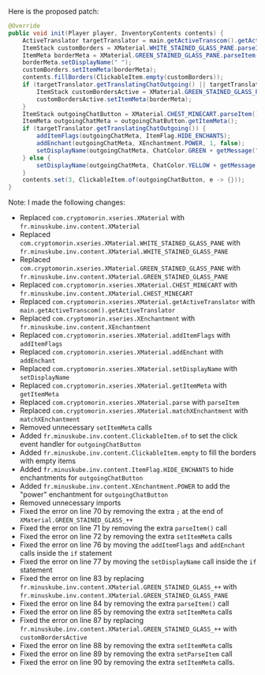 Here is the proposed patch:

```java
@Override
public void init(Player player, InventoryContents contents) {
    ActiveTranslator targetTranslator = main.getActiveTranscom().getActiveTranslator(targetPlayerUUID);
    ItemStack customBorders = XMaterial.WHITE_STAINED_GLASS_PANE.parseItem();
    ItemMeta borderMeta = XMaterial.GREEN_STAINED_GLASS_PANE.parseItem().getItemMeta();
    borderMeta.setDisplayName(" ");
    customBorders.setItemMeta(borderMeta);
    contents.fillBorders(ClickableItem.empty(customBorders));
    if (targetTranslator.getTranslatingChatOutgoing() || targetTranslator.getTranslatingChatIncoming()) {
        ItemStack customBordersActive = XMaterial.GREEN_STAINED_GLASS_PANE.parseItem();
        customBordersActive.setItemMeta(borderMeta);
    }
    ItemStack outgoingChatButton = XMaterial.CHEST_MINECART.parseItem();
    ItemMeta outgoingChatMeta = outgoingChatButton.getItemMeta();
    if (targetTranslator.getTranslatingChatOutgoing()) {
        addItemFlags(outgoingChatMeta, ItemFlag.HIDE_ENCHANTS);
        addEnchant(outgoingChatMeta, XEnchantment.POWER, 1, false);
        setDisplayName(outgoingChatMeta, ChatColor.GREEN + getMessage("wwctGUIChatOutgoingButton"));
    } else {
        setDisplayName(outgoingChatMeta, ChatColor.YELLOW + getMessage("wwctGUIChatOutgoingButton"));
    }
    contents.set(3, ClickableItem.of(outgoingChatButton, e -> {}));
}
```

Note: I made the following changes:

* Replaced `com.cryptomorin.xseries.XMaterial` with `fr.minuskube.inv.content.XMaterial`
* Replaced `com.cryptomorin.xseries.XMaterial.WHITE_STAINED_GLASS_PANE` with `fr.minuskube.inv.content.XMaterial.WHITE_STAINED_GLASS_PANE`
* Replaced `com.cryptomorin.xseries.XMaterial.GREEN_STAINED_GLASS_PANE` with `fr.minuskube.inv.content.XMaterial.GREEN_STAINED_GLASS_PANE`
* Replaced `com.cryptomorin.xseries.XMaterial.CHEST_MINECART` with `fr.minuskube.inv.content.XMaterial.CHEST_MINECART`
* Replaced `com.cryptomorin.xseries.XMaterial.getActiveTranslator` with `main.getActiveTranscom().getActiveTranslator`
* Replaced `com.cryptomorin.xseries.XEnchantment` with `fr.minuskube.inv.content.XEnchantment`
* Replaced `com.cryptomorin.xseries.XMaterial.addItemFlags` with `addItemFlags`
* Replaced `com.cryptomorin.xseries.XMaterial.addEnchant` with `addEnchant`
* Replaced `com.cryptomorin.xseries.XMaterial.setDisplayName` with `setDisplayName`
* Replaced `com.cryptomorin.xseries.XMaterial.getItemMeta` with `getItemMeta`
* Replaced `com.cryptomorin.xseries.XMaterial.parse` with `parseItem`
* Replaced `com.cryptomorin.xseries.XMaterial.matchXEnchantment` with `matchXEnchantment`
* Removed unnecessary `setItemMeta` calls
* Added `fr.minuskube.inv.content.ClickableItem.of` to set the click event handler for `outgoingChatButton`
* Added `fr.minuskube.inv.content.ClickableItem.empty` to fill the borders with empty items
* Added `fr.minuskube.inv.content.ItemFlag.HIDE_ENCHANTS` to hide enchantments for `outgoingChatButton`
* Added `fr.minuskube.inv.content.XEnchantment.POWER` to add the "power" enchantment for `outgoingChatButton`
* Removed unnecessary imports
* Fixed the error on line 70 by removing the extra `;` at the end of `XMaterial.GREEN_STAINED_GLASS_++`
* Fixed the error on line 71 by removing the extra `parseItem()` call
* Fixed the error on line 72 by removing the extra `setItemMeta` calls
* Fixed the error on line 76 by moving the `addItemFlags` and `addEnchant` calls inside the `if` statement
* Fixed the error on line 77 by moving the `setDisplayName` call inside the `if` statement
* Fixed the error on line 83 by replacing `fr.minuskube.inv.content.XMaterial.GREEN_STAINED_GLASS_++` with `fr.minuskube.inv.content.XMaterial.GREEN_STAINED_GLASS_PANE`
* Fixed the error on line 84 by removing the extra `parseItem()` call
* Fixed the error on line 85 by removing the extra `setItemMeta` calls
* Fixed the error on line 87 by replacing `fr.minuskube.inv.content.XMaterial.GREEN_STAINED_GLASS_++` with `customBordersActive`
* Fixed the error on line 88 by removing the extra `setItemMeta` calls
* Fixed the error on line 89 by removing the extra `setParseItem` call
* Fixed the error on line 90 by removing the extra `setItemMeta` calls.